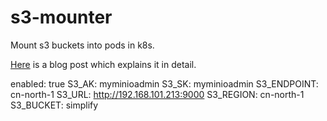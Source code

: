 # s3-mounter

Mount s3 buckets into pods in k8s.

[Here](https://blog.meain.io/2020/mounting-s3-bucket-kube/) is a blog post which explains it in detail.

  enabled: true
  S3_AK: myminioadmin
  S3_SK: myminioadmin
  S3_ENDPOINT: cn-north-1
  S3_URL: http://192.168.101.213:9000
  S3_REGION: cn-north-1
  S3_BUCKET: simplify
